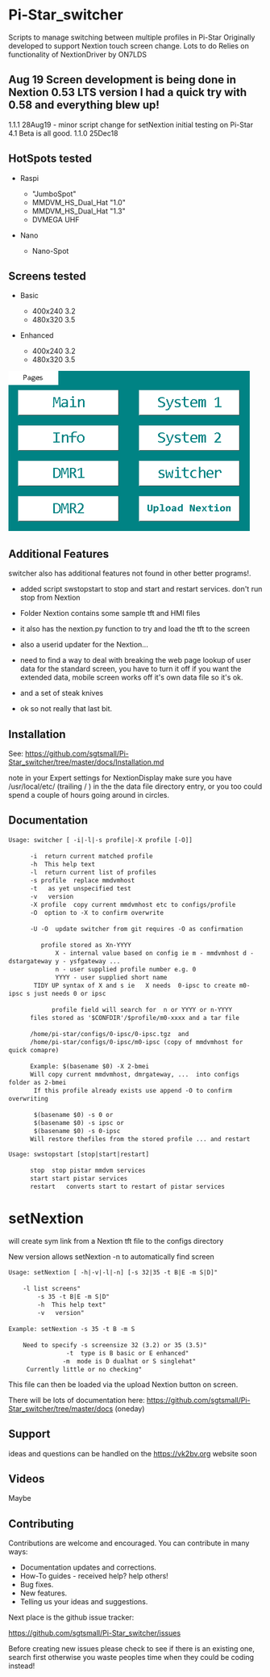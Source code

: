 # Pi-Star_switcher
Scripts to manage switching between multiple profiles in Pi-Star
Originally developed to support Nextion touch screen change.
Lots to do
Relies on functionality of NextionDriver by ON7LDS


## Aug 19 Screen development is being done in Nextion 0.53 LTS version I had a quick try with 0.58 and everything blew up!



1.1.1 28Aug19 - minor script change for setNextion initial testing on Pi-Star 4.1 Beta is all good.
1.1.0 25Dec18


## HotSpots tested

* Raspi
  * "JumboSpot"
  * MMDVM_HS_Dual_Hat "1.0"
  * MMDVM_HS_Dual_Hat "1.3"
  * DVMEGA UHF

* Nano
  * Nano-Spot


## Screens tested

* Basic
  * 400x240 3.2
  * 480x320 3.5

* Enhanced
  * 400x240 3.2
  * 480x320 3.5

![Pi-Star_switcher Menu](Nextion/images/pss-menu.png?raw=true "Menu Screen")

## Additional Features

switcher also has additional features not found in other better programs!.

* added script swstopstart to stop and start and restart services. don't run stop from Nextion
* Folder Nextion contains some sample tft and HMI files
* it also has the nextion.py function to try and load the tft to the screen
* also a userid updater for the Nextion...
* need to find a way to deal with breaking the web page lookup of user data for the standard screen, you have to turn it off if you want the extended data, mobile screen works off it's own data file so it's ok.

* and a set of steak knives
* ok so not really that last bit.

## Installation

See: https://github.com/sgtsmall/Pi-Star_switcher/tree/master/docs/Installation.md

note in your Expert settings for NextionDisplay  make sure you have /usr/local/etc/  (trailing / ) in the the data file directory entry, or you too could spend a couple of hours going around in circles.

## Documentation

```
Usage: switcher [ -i|-l|-s profile|-X profile [-O]]

      -i  return current matched profile
      -h  This help text
      -l  return current list of profiles
      -s profile  replace mmdvmhost
      -t   as yet unspecified test
      -v   version
      -X profile  copy current mmdvmhost etc to configs/profile
      -O  option to -X to confirm overwrite

      -U -O  update switcher from git requires -O as confirmation

         profile stored as Xn-YYYY
             X - internal value based on config ie m - mmdvmhost d - dstargateway y - ysfgateway ...
             n - user supplied profile number e.g. 0
             YYYY - user supplied short name
       TIDY UP syntax of X and s ie   X needs  0-ipsc to create m0-ipsc s just needs 0 or ipsc

            profile field will search for  n or YYYY or n-YYYY
      files stored as '$CONFDIR'/$profile/m0-xxxx and a tar file

      /home/pi-star/configs/0-ipsc/0-ipsc.tgz  and
      /home/pi-star/configs/0-ipsc/m0-ipsc (copy of mmdvmhost for quick comapre)

      Example: $(basename $0) -X 2-bmei
      Will copy current mmdvmhost, dmrgateway, ...  into configs folder as 2-bmei
       If this profile already exists use append -O to confirm overwriting

       $(basename $0) -s 0 or
       $(basename $0) -s ipsc or
       $(basename $0) -s 0-ipsc
      Will restore thefiles from the stored profile ... and restart
```

```
Usage: swstopstart [stop|start|restart]

      stop  stop pistar mmdvm services
      start start pistar services
      restart   converts start to restart of pistar services

```

# setNextion

  will create sym link from a Nextion tft file to the configs directory

New version allows   setNextion -n  to automatically find screen

```
Usage: setNextion [ -h|-v|-l|-n] [-s 32|35 -t B|E -m S|D]"

	-l list screens"
     	-s 35 -t B|E -m S|D"
     	-h  This help text"
     	-v   version"

Example: setNextion -s 35 -t B -m S

	Need to specify -s screensize 32 (3.2) or 35 (3.5)"
              	-t  type is B basic or E enhanced"
   	           -m  mode is D dualhat or S singlehat"
     Currently little or no checking"
```

This file can then be loaded via the upload Nextion button on screen.



There will be lots of documentation here: https://github.com/sgtsmall/Pi-Star_switcher/tree/master/docs (oneday)

## Support


ideas and questions can be handled on the https://vk2bv.org website soon

## Videos

Maybe

## Contributing

Contributions are welcome and encouraged.  You can contribute in many ways:

* Documentation updates and corrections.
* How-To guides - received help?  help others!
* Bug fixes.
* New features.
* Telling us your ideas and suggestions.

Next place is the github issue tracker:

https://github.com/sgtsmall/Pi-Star_switcher/issues

Before creating new issues please check to see if there is an existing one, search first otherwise you waste peoples time when they could be coding instead!
